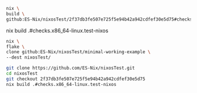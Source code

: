 
```bash
nix \
build \
github:ES-Nix/nixosTest/2f37db3fe507e725f5e94b42a942cdfef30e5d75#checks.x86_64-linux.test-nixos
```


nix build .#checks.x86_64-linux.test-nixos


```bash
nix \
flake \
clone github:ES-Nix/nixosTest/minimal-working-example \
--dest nixosTest/
```


```bash
git clone https://github.com/ES-Nix/nixosTest.git
cd nixosTest
git checkout 2f37db3fe507e725f5e94b42a942cdfef30e5d75
nix build .#checks.x86_64-linux.test-nixos
```
